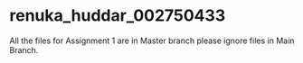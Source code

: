 # renuka_huddar_002750433
All the files for Assignment 1 are in Master branch please ignore files in Main Branch.
